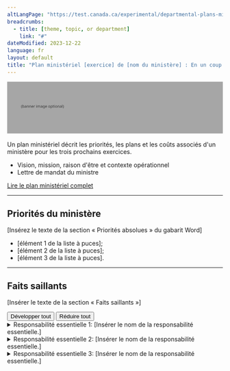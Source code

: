 ```yaml
---
altLangPage: "https://test.canada.ca/experimental/departmental-plans-ministeriels/dp-at-glance.html"
breadcrumbs:
  - title: [theme, topic, or department]
    link: "#"
dateModified: 2023-12-22
language: fr
layout: default
title: "Plan ministériel [exercice] de [nom du ministère] : En un coup d'œil"
---
```


<link rel="stylesheet" type="text/css" href="departmental-plans-ministeriels/css/theme.min.css" />
<div class="mwsgeneric-base-html parbase section">
  <img alt="" class="img-responsive center-block mrgn-tp-lg mrgn-bttm-lg" src="https://raw.githubusercontent.com/gc-proto/experimental/master/results-resultats/banner.png">
  <p>Un plan ministériel décrit les priorités, les plans et les coûts associés d'un ministère pour les trois prochains exercices.</p>
<ul>
    <li>Vision, mission, raison d'être et contexte opérationnel</li>
    <li>Lettre de mandat du ministre</li>
  </ul> 

 
  <div class="clearfix"></div>
  <section class="mrgn-bttm-lg mrgn-tp-lg">
    <p><a href="https://test.canada.ca/experimental/departmental-plans-ministeriels/pm-plan-ministeriel-complet.html" class="btn btn-primary btn-lg">Lire le plan ministériel complet</a> <span class="wb-toggle" data-toggle="{&quot;selector&quot;: &quot;main summary&quot;, &quot;print&quot;: &quot;on&quot;}"></span></p>
  </section>
    <hr>
  <section class="mrgn-bttm-lg mrgn-tp-lg">
    <h2>Priorités du ministère</h2>
    <p>[Insérez le texte de la section « Priorités absolues » du gabarit Word]</p>
    <ul>
      <li>[élément&nbsp;1 de la liste à puces]; </li>
      <li>[élément&nbsp;2 de la liste à puces]; </li>
      <li>[élément&nbsp;3 de la liste à puces]. </li>
    </ul>
</section>
    <hr>
  <section class="mrgn-bttm-lg mrgn-tp-lg">
    <h2>Faits saillants</h2>
    <p>[Insérer le texte de la section « Faits saillants »]</p>
<section id="cores"> <div class="btn-group mrgn-bttm-md">
<button type="button" class="btn btn-default wb-toggle" data-toggle="{&quot;selector&quot;: &quot;details&quot;, &quot;parent&quot;: &quot;#cores&quot;, &quot;type&quot;: &quot;on&quot;}">Développer tout</button>
<button type="button" class="btn btn-default wb-toggle" data-toggle="{&quot;selector&quot;: &quot;details&quot;, &quot;parent&quot;: &quot;#cores&quot;, &quot;type&quot;: &quot;off&quot;}">Réduire tout</button>
</div>
      <details class="brdr-tp brdr-rght brdr-bttm brdr-lft">
        <summary class="wb-toggle" data-toggle='{"print":"on"}'>Responsabilité essentielle 1: [Insérer le nom de la responsabilité essentielle.]</summary>       
        <section>
            <p><strong>Dépenses prévues :</strong> [Insérer le montant] </p>
            <p><strong>Ressources humaines prévues :</strong> [Insérer le nombre]</p>
            <p><strong>Résultats ministériels :</strong></p>
              <ul>
                <li>[Élément 1 de la liste à puces];</li>
                <li>[Élément 2 de la liste à puces];</li>
                <li>[Élément 3 de la liste à puces].</li>
              </ul>
        <p>Vous trouverez de  plus amples renseignements sur <a href="#">[nom de la  responsabilité essentielle]</a> [hyperlien menant vers le  plan complet, responsabilité essentielle&nbsp;1, section sur les progrès à l&rsquo;égard  des résultats] dans la section «&nbsp;Résultats : Nos réalisations &nbsp;» du rapport  complet sur les résultats ministériels.</p> 
        </section> 
      </details>
      <details class="brdr-tp brdr-rght brdr-bttm brdr-lft">
        <summary class="wb-toggle" data-toggle='{"print":"on"}'>Responsabilité essentielle 2: [Insérer le nom de la responsabilité essentielle.]</summary>
        <section>
            <p><strong>Dépenses prévues :</strong> [Insérer le montant] </p>
            <p><strong>Ressources humaines prévues :</strong> [Insérer le nombre]</p>
            <p><strong>Résultats ministériels :</strong></p>
              <ul>
                <li>[Élément 1 de la liste à puces];</li>
                <li>[Élément 2 de la liste à puces];</li>
                <li>[Élément 3 de la liste à puces].</li>
              </ul>
        <p>Vous trouverez de  plus amples renseignements sur <a href="#">[nom de la  responsabilité essentielle]</a> [hyperlien menant vers le  plan complet, responsabilité essentielle&nbsp;1, section sur les progrès à l&rsquo;égard  des résultats] dans la section «&nbsp;Résultats : Nos réalisations &nbsp;» du rapport  complet sur les résultats ministériels.</p> 
        </section>
      </details>
      <details class="brdr-tp brdr-rght brdr-bttm brdr-lft">
        <summary class="wb-toggle" data-toggle='{"print":"on"}'>Responsabilité essentielle 3: [Insérer le nom de la responsabilité essentielle.]</summary>
         <section>
            <p><strong>Dépenses prévues :</strong> [Insérer le montant] </p>
            <p><strong>Ressources humaines prévues :</strong> [Insérer le nombre]</p>
            <p><strong>Résultats ministériels :</strong></p>
              <ul>
                <li>[Élément 1 de la liste à puces];</li>
                <li>[Élément 2 de la liste à puces];</li>
                <li>[Élément 3 de la liste à puces].</li>
              </ul>
        <p>Vous trouverez de  plus amples renseignements sur <a href="#">[nom de la  responsabilité essentielle]</a> [hyperlien menant vers le  plan complet, responsabilité essentielle&nbsp;1, section sur les progrès à l&rsquo;égard  des résultats] dans la section «&nbsp;Résultats : Nos réalisations &nbsp;» du rapport  complet sur les résultats ministériels.</p> 
        </section>
      </details>
    </section>
  </section>
</div>
